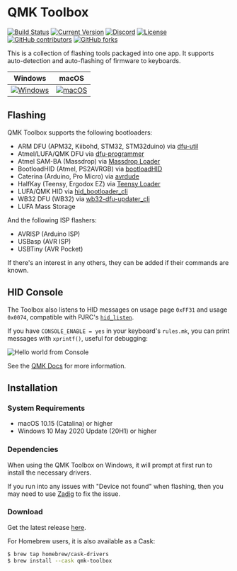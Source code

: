 # QMK Toolbox

[![Build Status](https://github.com/qmk/qmk_toolbox/workflows/CI/badge.svg?branch=master)](https://github.com/qmk/qmk_toolbox/actions?query=workflow%3ACI)
[![Current Version](https://img.shields.io/github/tag/qmk/qmk_toolbox.svg)](https://github.com/qmk/qmk_toolbox/tags)
[![Discord](https://img.shields.io/discord/440868230475677696.svg)](https://discord.gg/Uq7gcHh)
[![License](https://img.shields.io/github/license/qmk/qmk_toolbox)](https://github.com/qmk/qmk_toolbox/blob/master/LICENSE.md)
[![GitHub contributors](https://img.shields.io/github/contributors/qmk/qmk_toolbox.svg)](https://github.com/qmk/qmk_toolbox/pulse/monthly)
[![GitHub forks](https://img.shields.io/github/forks/qmk/qmk_toolbox.svg?style=social&label=Fork)](https://github.com/qmk/qmk_toolbox/)

This is a collection of flashing tools packaged into one app. It supports auto-detection and auto-flashing of firmware to keyboards.

|Windows|macOS|
|-------|-----|
|[![Windows](https://i.imgur.com/sdh8byj.png)](https://i.imgur.com/sdh8byj.png)|[![macOS](https://i.imgur.com/3x8Xrkv.png)](https://i.imgur.com/3x8Xrkv.png)|

## Flashing

QMK Toolbox supports the following bootloaders:

 - ARM DFU (APM32, Kiibohd, STM32, STM32duino) via [dfu-util](http://dfu-util.sourceforge.net/)
 - Atmel/LUFA/QMK DFU via [dfu-programmer](http://dfu-programmer.github.io/)
 - Atmel SAM-BA (Massdrop) via [Massdrop Loader](https://github.com/massdrop/mdloader)
 - BootloadHID (Atmel, PS2AVRGB) via [bootloadHID](https://www.obdev.at/products/vusb/bootloadhid.html)
 - Caterina (Arduino, Pro Micro) via [avrdude](http://nongnu.org/avrdude/)
 - HalfKay (Teensy, Ergodox EZ) via [Teensy Loader](https://pjrc.com/teensy/loader_cli.html)
 - LUFA/QMK HID via [hid_bootloader_cli](https://github.com/abcminiuser/lufa)
 - WB32 DFU (WB32) via [wb32-dfu-updater_cli](https://github.com/WestberryTech/wb32-dfu-updater)
 - LUFA Mass Storage

And the following ISP flashers:

 - AVRISP (Arduino ISP)
 - USBasp (AVR ISP)
 - USBTiny (AVR Pocket)

If there's an interest in any others, they can be added if their commands are known.

## HID Console

The Toolbox also listens to HID messages on usage page `0xFF31` and usage `0x0074`, compatible with PJRC's [`hid_listen`](https://www.pjrc.com/teensy/hid_listen.html).

If you have `CONSOLE_ENABLE = yes` in your keyboard's `rules.mk`, you can print messages with `xprintf()`, useful for debugging:

![Hello world from Console](https://i.imgur.com/qxLb2zS.png)

See the [QMK Docs](https://docs.qmk.fm/#/newbs_testing_debugging?id=debugging) for more information.

## Installation

### System Requirements

* macOS 10.15 (Catalina) or higher
* Windows 10 May 2020 Update (20H1) or higher

### Dependencies

When using the QMK Toolbox on Windows, it will prompt at first run to install the necessary drivers.

If you run into any issues with "Device not found" when flashing, then you may need to use [Zadig](https://docs.qmk.fm/#/driver_installation_zadig) to fix the issue.

### Download

Get the latest release [here](https://github.com/qmk/qmk_toolbox/releases).

For Homebrew users, it is also available as a Cask:

```sh
$ brew tap homebrew/cask-drivers
$ brew install --cask qmk-toolbox
```
